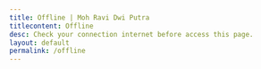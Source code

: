 ```yaml
---
title: Offline | Moh Ravi Dwi Putra
titlecontent: Offline
desc: Check your connection internet before access this page.
layout: default
permalink: /offline
---
```

